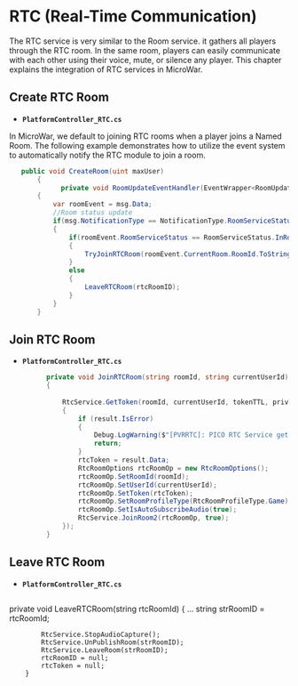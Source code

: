 # RTC (Real-Time Communication)

The RTC service is very similar to the Room service. it gathers all players through the RTC room. In the same room, players can easily communicate with each other using their voice, mute, or silence any player. This chapter explains the integration of RTC services in MicroWar.

## Create RTC Room

- **`PlatformController_RTC.cs`**<br>

In MicroWar, we default to joining RTC rooms when a player joins a Named Room. The following example demonstrates how to utilize the event system to automatically notify the RTC module to join a room.

 ```csharp
    public void CreateRoom(uint maxUser)
        {
              private void RoomUpdateEventHandler(EventWrapper<RoomUpdateEvent> msg)
        {
            var roomEvent = msg.Data;
            //Room status update
            if(msg.NotificationType == NotificationType.RoomServiceStatus)
            {
                if(roomEvent.RoomServiceStatus == RoomServiceStatus.InRoom)
                {
                    TryJoinRTCRoom(roomEvent.CurrentRoom.RoomId.ToString());
                }
                else
                {
                    LeaveRTCRoom(rtcRoomID);
                }
            }
        }
   ```
## Join RTC Room
- **`PlatformController_RTC.cs`**<br>

  ```csharp
        private void JoinRTCRoom(string roomId, string currentUserId)
        {
           
            RtcService.GetToken(roomId, currentUserId, tokenTTL, privilege).OnComplete(result =>
            {
                if (result.IsError)
                {
                    Debug.LogWarning($"[PVRRTC]: PICO RTC Service get token failed. Result:  {result.Error.Code} | {result.Error.Message} ");
                    return;
                }
                rtcToken = result.Data;
                RtcRoomOptions rtcRoomOp = new RtcRoomOptions();
                rtcRoomOp.SetRoomId(roomId);
                rtcRoomOp.SetUserId(currentUserId);
                rtcRoomOp.SetToken(rtcToken);
                rtcRoomOp.SetRoomProfileType(RtcRoomProfileType.Game);
                rtcRoomOp.SetIsAutoSubscribeAudio(true);
                RtcService.JoinRoom2(rtcRoomOp, true);
            });
        }
  ```

## Leave RTC Room
- **`PlatformController_RTC.cs`**<br>

  ```csharp
 private void LeaveRTCRoom(string rtcRoomId)
        {
            ...
            string strRoomID = rtcRoomId;

            RtcService.StopAudioCapture();
            RtcService.UnPublishRoom(strRoomID);
            RtcService.LeaveRoom(strRoomID);
            rtcRoomID = null;
            rtcToken = null;
        }

```
